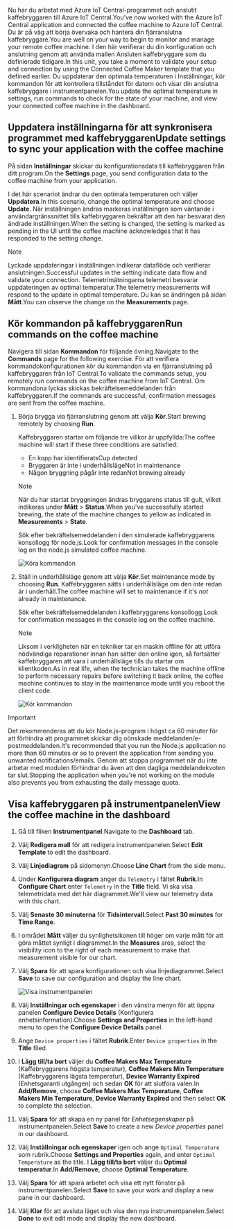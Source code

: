 <span data-ttu-id="e95a3-101">Nu har du arbetat med Azure IoT Central-programmet och anslutit kaffebryggaren till Azure IoT Central.</span><span class="sxs-lookup"><span data-stu-id="e95a3-101">You’ve now worked with the Azure IoT Central application and connected the coffee machine to Azure IoT Central.</span></span> <span data-ttu-id="e95a3-102">Du är på väg att börja övervaka och hantera din fjärranslutna kaffebryggare.</span><span class="sxs-lookup"><span data-stu-id="e95a3-102">You are well on your way to begin to monitor and manage your remote coffee machine.</span></span> <span data-ttu-id="e95a3-103">I den här verifierar du din konfiguration och anslutning genom att använda mallen Ansluten kaffebryggare som du definierade tidigare.</span><span class="sxs-lookup"><span data-stu-id="e95a3-103">In this unit, you take a moment to validate your setup and connection by using the Connected Coffee Maker template that you defined earlier.</span></span> <span data-ttu-id="e95a3-104">Du uppdaterar den optimala temperaturen i Inställningar, kör kommandon för att kontrollera tillståndet för datorn och visar din anslutna kaffebryggare i instrumentpanelen.</span><span class="sxs-lookup"><span data-stu-id="e95a3-104">You update the optimal temperature in settings, run commands to check for the state of your machine, and view your connected coffee machine in the dashboard.</span></span> 

## <a name="update-settings-to-sync-your-application-with-the-coffee-machine"></a><span data-ttu-id="e95a3-105">Uppdatera inställningarna för att synkronisera programmet med kaffebryggaren</span><span class="sxs-lookup"><span data-stu-id="e95a3-105">Update settings to sync your application with the coffee machine</span></span>

<span data-ttu-id="e95a3-106">På sidan **Inställningar** skickar du konfigurationsdata till kaffebryggaren från ditt program.</span><span class="sxs-lookup"><span data-stu-id="e95a3-106">On the **Settings** page, you send configuration data to the coffee machine from your application.</span></span> 

<span data-ttu-id="e95a3-107">I det här scenariot ändrar du den optimala temperaturen och väljer **Uppdatera**.</span><span class="sxs-lookup"><span data-stu-id="e95a3-107">In this scenario, change the optimal temperature and choose **Update**.</span></span> <span data-ttu-id="e95a3-108">När inställningen ändras markeras inställningen som väntande i användargränssnittet tills kaffebryggaren bekräftar att den har besvarat den ändrade inställningen.</span><span class="sxs-lookup"><span data-stu-id="e95a3-108">When the setting is changed, the setting is marked as pending in the UI until the coffee machine acknowledges that it has responded to the setting change.</span></span> 

> [!NOTE]
> <span data-ttu-id="e95a3-109">Lyckade uppdateringar i inställningen indikerar dataflöde och verifierar anslutningen.</span><span class="sxs-lookup"><span data-stu-id="e95a3-109">Successful updates in the setting indicate data flow and validate your  connection.</span></span> <span data-ttu-id="e95a3-110">Telemetrimätningarna telemetri besvarar uppdateringen av optimal temperatur.</span><span class="sxs-lookup"><span data-stu-id="e95a3-110">The telemetry measurements will respond to the update in optimal temperature.</span></span> <span data-ttu-id="e95a3-111">Du kan se ändringen på sidan **Mått**.</span><span class="sxs-lookup"><span data-stu-id="e95a3-111">You can observe the change on the **Measurements** page.</span></span> 

## <a name="run-commands-on-the-coffee-machine"></a><span data-ttu-id="e95a3-112">Kör kommandon på kaffebryggaren</span><span class="sxs-lookup"><span data-stu-id="e95a3-112">Run commands on the coffee machine</span></span> 
<span data-ttu-id="e95a3-113">Navigera till sidan **Kommandon** för följande övning.</span><span class="sxs-lookup"><span data-stu-id="e95a3-113">Navigate to the **Commands** page for the following exercise.</span></span> <span data-ttu-id="e95a3-114">För att verifiera kommandokonfigurationen kör du kommandon via en fjärranslutning på kaffebryggaren från IoT Central.</span><span class="sxs-lookup"><span data-stu-id="e95a3-114">To validate the commands setup, you remotely run commands on the coffee machine from IoT Central.</span></span> <span data-ttu-id="e95a3-115">Om kommandona lyckas skickas bekräftelsemeddelanden från kaffebryggaren.</span><span class="sxs-lookup"><span data-stu-id="e95a3-115">If the commands are successful, confirmation messages are sent from the coffee machine.</span></span>

1. <span data-ttu-id="e95a3-116">Börja brygga via fjärranslutning genom att välja **Kör**.</span><span class="sxs-lookup"><span data-stu-id="e95a3-116">Start brewing remotely by choosing **Run**.</span></span> 
    
    <span data-ttu-id="e95a3-117">Kaffebryggaren startar om följande tre villkor är uppfyllda:</span><span class="sxs-lookup"><span data-stu-id="e95a3-117">The coffee machine will start if these three conditions are satisfied:</span></span>
    - <span data-ttu-id="e95a3-118">En kopp har identifierats</span><span class="sxs-lookup"><span data-stu-id="e95a3-118">Cup detected</span></span>
    - <span data-ttu-id="e95a3-119">Bryggaren är inte i underhållsläge</span><span class="sxs-lookup"><span data-stu-id="e95a3-119">Not in maintenance</span></span>
    - <span data-ttu-id="e95a3-120">Någon bryggning pågår inte redan</span><span class="sxs-lookup"><span data-stu-id="e95a3-120">Not brewing already</span></span>  

    > [!NOTE]
    > <span data-ttu-id="e95a3-121">När du har startat bryggningen ändras bryggarens status till gult, vilket indikeras under **Mått** > **Status**.</span><span class="sxs-lookup"><span data-stu-id="e95a3-121">When you've successfully started brewing, the state of the machine changes to yellow as indicated in **Measurements** > **State**.</span></span> 
    
    <span data-ttu-id="e95a3-122">Sök efter bekräftelsemeddelanden i den simulerade kaffebryggarens konsollogg för node.js.</span><span class="sxs-lookup"><span data-stu-id="e95a3-122">Look for confirmation messages in the console log on the node.js simulated coffee machine.</span></span> 

    ![Köra kommandon](../media/4-commands-brewing.png)

1. <span data-ttu-id="e95a3-124">Ställ in underhållsläge genom att välja **Kör**.</span><span class="sxs-lookup"><span data-stu-id="e95a3-124">Set maintenance mode by choosing **Run**.</span></span> <span data-ttu-id="e95a3-125">Kaffebryggaren sätts i underhållsläge om den *inte* redan är i underhåll.</span><span class="sxs-lookup"><span data-stu-id="e95a3-125">The coffee machine will set to maintenance if it's *not* already in maintenance.</span></span>
    
    <span data-ttu-id="e95a3-126">Sök efter bekräftelsemeddelanden i kaffebryggarens konsollogg.</span><span class="sxs-lookup"><span data-stu-id="e95a3-126">Look for confirmation messages in the console log on the coffee machine.</span></span> 

    > [!NOTE]
    > <span data-ttu-id="e95a3-127">Liksom i verkligheten när en tekniker tar en maskin offline för att utföra nödvändiga reparationer innan han sätter den online igen, så fortsätter kaffebryggaren att vara i underhållsläge tills du startar om klientkoden.</span><span class="sxs-lookup"><span data-stu-id="e95a3-127">As in real life, when the technician takes the machine offline to perform necessary repairs before switching it back online, the coffee machine continues to stay in the maintenance mode until you reboot the client code.</span></span>

    ![Kör kommandon](../media/4-commands-maintenance.png)

> [!IMPORTANT]
> <span data-ttu-id="e95a3-129">Det rekommenderas att du kör Node.js-program i högst ca 60 minuter för att förhindra att programmet skickar dig oönskade meddelanden/e-postmeddelanden.</span><span class="sxs-lookup"><span data-stu-id="e95a3-129">It's recommended that you run the Node.js application no more than 60 minutes or so to prevent the application from sending you unwanted notifications/emails.</span></span> <span data-ttu-id="e95a3-130">Genom att stoppa programmet när du inte arbetar med modulen förhindrar du även att den dagliga meddelandekvoten tar slut.</span><span class="sxs-lookup"><span data-stu-id="e95a3-130">Stopping the application when you're not working on the module also prevents you from exhausting the daily message quota.</span></span>

## <a name="view-the-coffee-machine-in-the-dashboard"></a><span data-ttu-id="e95a3-131">Visa kaffebryggaren på instrumentpanelen</span><span class="sxs-lookup"><span data-stu-id="e95a3-131">View the coffee machine in the dashboard</span></span>

1. <span data-ttu-id="e95a3-132">Gå till fliken **Instrumentpanel**.</span><span class="sxs-lookup"><span data-stu-id="e95a3-132">Navigate to the **Dashboard** tab.</span></span>

1. <span data-ttu-id="e95a3-133">Välj **Redigera mall** för att redigera instrumentpanelen.</span><span class="sxs-lookup"><span data-stu-id="e95a3-133">Select **Edit Template** to edit the dashboard.</span></span>

1. <span data-ttu-id="e95a3-134">Välj **Linjediagram** på sidomenyn.</span><span class="sxs-lookup"><span data-stu-id="e95a3-134">Choose **Line Chart** from the side menu.</span></span>

1. <span data-ttu-id="e95a3-135">Under **Konfigurera diagram** anger du `Telemetry` i fältet **Rubrik**.</span><span class="sxs-lookup"><span data-stu-id="e95a3-135">In **Configure Chart**  enter `Telemetry` in the **Title** field.</span></span> <span data-ttu-id="e95a3-136">Vi ska visa telemetridata med det här diagrammet.</span><span class="sxs-lookup"><span data-stu-id="e95a3-136">We'll view our telemetry data with this chart.</span></span> 

1. <span data-ttu-id="e95a3-137">Välj **Senaste 30 minuterna** för **Tidsintervall**.</span><span class="sxs-lookup"><span data-stu-id="e95a3-137">Select **Past 30 minutes** for **Time Range**.</span></span> 

1. <span data-ttu-id="e95a3-138">I området **Mått** väljer du synlighetsikonen till höger om varje mått för att göra måttet synligt i diagrammet.</span><span class="sxs-lookup"><span data-stu-id="e95a3-138">In the **Measures** area, select the visibility icon to the right of each measurement to make that measurement visible for our chart.</span></span> 

1. <span data-ttu-id="e95a3-139">Välj **Spara** för att spara konfigurationen och visa linjediagrammet.</span><span class="sxs-lookup"><span data-stu-id="e95a3-139">Select **Save** to save our configuration and display the line chart.</span></span> 

    ![Visa instrumentpanelen](../media/4-dashboard-a.png)

1. <span data-ttu-id="e95a3-141">Välj **Inställningar och egenskaper** i den vänstra menyn för att öppna panelen **Configure Device Details** (Konfigurera enhetsinformation).</span><span class="sxs-lookup"><span data-stu-id="e95a3-141">Choose **Settings and Properties** in the left-hand menu to open the **Configure Device Details** panel.</span></span> 

1. <span data-ttu-id="e95a3-142">Ange `Device properties` i fältet **Rubrik**.</span><span class="sxs-lookup"><span data-stu-id="e95a3-142">Enter `Device properties` in the **Title** filed.</span></span>

1. <span data-ttu-id="e95a3-143">I **Lägg till/ta bort** väljer du **Coffee Makers Max Temperature** (Kaffebryggarens högsta temperatur), **Coffee Makers Min Temperature** (Kaffebryggarens lägsta temperatur), **Device Warranty Expired** (Enhetsgaranti utgången) och sedan **OK** för att slutföra valen.</span><span class="sxs-lookup"><span data-stu-id="e95a3-143">In **Add/Remove**, choose **Coffee Makers Max Temperature**, **Coffee Makers Min Temperature**, **Device Warranty Expired** and then select **OK** to complete the selection.</span></span>

1. <span data-ttu-id="e95a3-144">Välj **Spara** för att skapa en ny panel för *Enhetsegenskaper* på instrumentpanelen.</span><span class="sxs-lookup"><span data-stu-id="e95a3-144">Select **Save** to create a new *Device properties* panel in our dashboard.</span></span> 

1. <span data-ttu-id="e95a3-145">Välj **Inställningar och egenskaper** igen och ange `Optimal Temperature` som rubrik.</span><span class="sxs-lookup"><span data-stu-id="e95a3-145">Choose **Settings and Properties** again,  and enter `Optimal Temperature` as the title.</span></span> <span data-ttu-id="e95a3-146">I **Lägg till/ta bort** väljer du **Optimal temperatur**.</span><span class="sxs-lookup"><span data-stu-id="e95a3-146">In **Add/Remove**, choose **Optimal  Temperature**.</span></span>

1. <span data-ttu-id="e95a3-147">Välj **Spara** för att spara arbetet och visa ett nytt fönster på instrumentpanelen.</span><span class="sxs-lookup"><span data-stu-id="e95a3-147">Select **Save** to save your work and display a new pane in our dashboard.</span></span> 

1. <span data-ttu-id="e95a3-148">Välj **Klar** för att avsluta läget och visa den nya instrumentpanelen.</span><span class="sxs-lookup"><span data-stu-id="e95a3-148">Select **Done** to exit edit mode and display the new dashboard.</span></span> 
